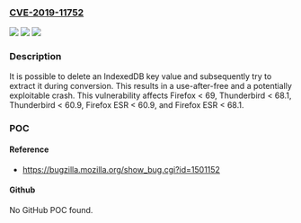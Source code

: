 ### [CVE-2019-11752](https://cve.mitre.org/cgi-bin/cvename.cgi?name=CVE-2019-11752)
![](https://img.shields.io/static/v1?label=Product&message=Firefox%20ESR&color=blue)
![](https://img.shields.io/static/v1?label=Version&message=%3C%2060.9%20&color=brighgreen)
![](https://img.shields.io/static/v1?label=Vulnerability&message=Use-after-free%20while%20extracting%20a%20key%20value%20in%20IndexedDB&color=brighgreen)

### Description

It is possible to delete an IndexedDB key value and subsequently try to extract it during conversion. This results in a use-after-free and a potentially exploitable crash. This vulnerability affects Firefox < 69, Thunderbird < 68.1, Thunderbird < 60.9, Firefox ESR < 60.9, and Firefox ESR < 68.1.

### POC

#### Reference
- https://bugzilla.mozilla.org/show_bug.cgi?id=1501152

#### Github
No GitHub POC found.

